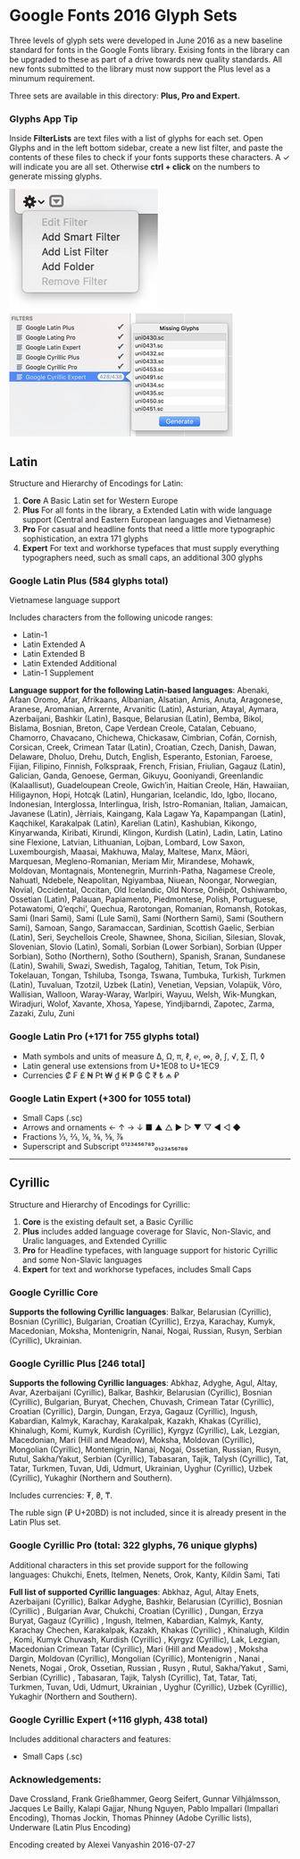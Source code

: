 
Google Fonts 2016 Glyph Sets
====================================================

Three levels of glyph sets were developed in June 2016 as a new baseline standard for fonts in the Google Fonts library. 
Exising fonts in the library can be upgraded to these as part of a drive towards new quality standards. 
All new fonts submitted to the library must now support the Plus level as a minumum requirement.

Three sets are available in this directory: **Plus, Pro and Expert.**

### Glyphs App Tip

Inside **FilterLists** are text files with a list of glyphs for each set. 
Open Glyphs and in the left bottom sidebar, create a new list filter, and paste the contents of these files to check if your fonts supports these characters. A ✓ will indicate you are all set. Otherwise **ctrl + click** on the numbers to generate missing glyphs.

![Glyphs list filter](FilterLists/list-filter.png)
![Glyphs list filter](FilterLists/list-filter-1.png) 

Latin
----------------------------------------------------


Structure and Hierarchy of Encodings for Latin:

1. **Core** A Basic Latin set for Western Europe
2. **Plus** For all fonts in the library, a Extended Latin with wide language support (Central and Eastern European languages and Vietnamese)
3. **Pro** For casual and headline fonts that need a little more typographic sophistication, an extra 171 glyphs
4. **Expert** For text and workhorse typefaces that must supply everything typographers need, such as small caps, an additional 300 glyphs

### Google Latin Plus (584 glyphs total)

Vietnamese language support

Includes characters from the following unicode ranges: 

  - Latin-1
  - Latin Extended A 
  - Latin Extended B
  - Latin Extended Additional
  - Latin-1 Supplement

**Language support for the following Latin-based languages**: Abenaki, Afaan Oromo, Afar, Afrikaans, Albanian, Alsatian, Amis, Anuta, Aragonese, Aranese, Aromanian, Arrernte, Arvanitic (Latin), Asturian, Atayal, Aymara, Azerbaijani, Bashkir (Latin), Basque, Belarusian (Latin), Bemba, Bikol, Bislama, Bosnian, Breton, Cape Verdean Creole, Catalan, Cebuano, Chamorro, Chavacano, Chichewa, Chickasaw, Cimbrian, Cofán, Cornish, Corsican, Creek, Crimean Tatar (Latin), Croatian, Czech, Danish, Dawan, Delaware, Dholuo, Drehu, Dutch, English, Esperanto, Estonian, Faroese, Fijian, Filipino, Finnish, Folkspraak, French, Frisian, Friulian, Gagauz (Latin), Galician, Ganda, Genoese, German, Gikuyu, Gooniyandi, Greenlandic (Kalaallisut), Guadeloupean Creole, Gwich’in, Haitian Creole, Hän, Hawaiian, Hiligaynon, Hopi, Hotcąk (Latin), Hungarian, Icelandic, Ido, Igbo, Ilocano, Indonesian, Interglossa, Interlingua, Irish, Istro-Romanian, Italian, Jamaican, Javanese (Latin), Jèrriais, Kaingang, Kala Lagaw Ya, Kapampangan (Latin), Kaqchikel, Karakalpak (Latin), Karelian (Latin), Kashubian, Kikongo, Kinyarwanda, Kiribati, Kirundi, Klingon, Kurdish (Latin), Ladin, Latin, Latino sine Flexione, Latvian, Lithuanian, Lojban, Lombard, Low Saxon, Luxembourgish, Maasai, Makhuwa, Malay, Maltese, Manx, Māori, Marquesan, Megleno-Romanian, Meriam Mir, Mirandese, Mohawk, Moldovan, Montagnais, Montenegrin, Murrinh-Patha, Nagamese Creole, Nahuatl, Ndebele, Neapolitan, Ngiyambaa, Niuean, Noongar, Norwegian, Novial, Occidental, Occitan, Old Icelandic, Old Norse, Onĕipŏt, Oshiwambo, Ossetian (Latin), Palauan, Papiamento, Piedmontese, Polish, Portuguese, Potawatomi, Q’eqchi’, Quechua, Rarotongan, Romanian, Romansh, Rotokas, Sami (Inari Sami), Sami (Lule Sami), Sami (Northern Sami), Sami (Southern Sami), Samoan, Sango, Saramaccan, Sardinian, Scottish Gaelic, Serbian (Latin), Seri, Seychellois Creole, Shawnee, Shona, Sicilian, Silesian, Slovak, Slovenian, Slovio (Latin), Somali, Sorbian (Lower Sorbian), Sorbian (Upper Sorbian), Sotho (Northern), Sotho (Southern), Spanish, Sranan, Sundanese (Latin), Swahili, Swazi, Swedish, Tagalog, Tahitian, Tetum, Tok Pisin, Tokelauan, Tongan, Tshiluba, Tsonga, Tswana, Tumbuka, Turkish, Turkmen (Latin), Tuvaluan, Tzotzil, Uzbek (Latin), Venetian, Vepsian, Volapük, Võro, Wallisian, Walloon, Waray-Waray, Warlpiri, Wayuu, Welsh, Wik-Mungkan, Wiradjuri, Wolof, Xavante, Xhosa, Yapese, Yindjibarndi, Zapotec, Zarma, Zazaki, Zulu, Zuni

### Google Latin Pro (+171 for 755 glyphs total)

- Math symbols and units of measure ∆, Ω, π, ℓ, ℮, ∞, ∂, ∫, √, ∑, ∏, ◊
- Latin general use extensions from U+1E08 to U+1EC9
- Currencies ₡ ₣ ₤ ₦ ₧ ₩ ₫ ₭ ₱ ₲ ₵ ₹ ₺ ₼ ₽ 

### Google Latin Expert (+300 for 1055 total)

- Small Caps (.sc)
- Arrows and ornaments ← ↑ → ↓ ■ ▲ △ ▶ ▷ ▼ ▽ ◀ ◁ ◆
- Fractions ⅓, ⅔, ⅛, ⅜, ⅝, ⅞
- Superscript and Subscript ⁰¹²³⁴⁵⁶⁷⁸⁹₀₁₂₃₄₅₆₇₈₉


* * * 

Cyrillic
----------------------------------------------------

Structure and Hierarchy of Encodings for Cyrillic:

1. **Core** is the existing default set, a Basic Cyrillic
3. **Plus** includes added language coverage for Slavic, Non-Slavic, and Uralic languages, and Extended Cyrillic
3. **Pro** for Headline typefaces, with language support for historic Cyrillic and some Non-Slavic languages
4. **Expert** for text and workhorse typefaces, includes Small Caps

### Google Cyrillic Core

**Supports the following Cyrillic languages**: Balkar, Belarusian (Cyrillic), Bosnian (Cyrillic), Bulgarian, Croatian (Cyrillic), Erzya, Karachay, Kumyk, Macedonian, Moksha, Montenigrin, Nanai, Nogai, Russian, Rusyn, Serbian (Cyrillic), Ukrainian.

### Google Cyrillic Plus [246 total]

**Supports the following Cyrillic languages**: Abkhaz, Adyghe, Agul, Altay, Avar, Azerbaijani (Cyrillic), Balkar, Bashkir, Belarusian (Cyrillic), Bosnian (Cyrillic), Bulgarian, Buryat, Chechen, Chuvash, Crimean Tatar (Cyrillic), Croatian (Cyrillic), Dargin, Dungan, Erzya, Gagauz (Cyrillic), Ingush, Kabardian, Kalmyk, Karachay, Karakalpak, Kazakh, Khakas (Cyrillic), Khinalugh, Komi, Kumyk, Kurdish (Cyrillic), Kyrgyz (Cyrillic), Lak, Lezgian, Macedonian, Mari (Hill and Meadow), Moksha, Moldovan (Cyrillic), Mongolian (Cyrillic), Montenigrin, Nanai, Nogai, Ossetian, Russian, Rusyn, Rutul, Sakha/Yakut, Serbian (Cyrillic), Tabasaran, Tajik, Talysh (Cyrillic), Tat, Tatar, Turkmen, Tuvan, Udi, Udmurt, Ukrainian, Uyghur (Cyrillic), Uzbek (Cyrillic), Yukaghir (Northern and Southern).

Includes currencies: ₮, ₴, ₸.

The ruble sign (₽ U+20BD) is not included, since it is already present in the Latin Plus set.

### Google Cyrillic Pro (total: 322 glyphs, 76 unique glyphs)


Additional characters in this set provide support for the following languages: Chukchi, Enets, Itelmen, Nenets, Orok, Kanty, Kildin Sami, Tati

**Full list of supported Cyrillic languages**: Abkhaz, Agul, Altay Enets, Azerbaijani (Cyrillic), Balkar Adyghe, Bashkir, Belarusian (Cyrillic), Bosnian (Cyrillic) , Bulgarian Avar, Chukchi, Croatian (Cyrillic) , Dungan, Erzya Buryat, Gagauz (Cyrillic) , Ingush, Itelmen, Kabardian, Kalmyk, Kanty, Karachay Chechen, Karakalpak, Kazakh, Khakas (Cyrillic) , Khinalugh, Kildin , Komi, Kumyk Chuvash, Kurdish (Cyrillic) , Kyrgyz (Cyrillic), Lak, Lezgian, Macedonian Crimean Tatar (Cyrillic), Mari (Hill and Meadow) , Moksha Dargin, Moldovan (Cyrillic), Mongolian (Cyrillic), Montenigrin , Nanai , Nenets, Nogai , Orok, Ossetian, Russian , Rusyn , Rutul, Sakha/Yakut , Sami, Serbian (Cyrillic) , Tabasaran, Tajik, Talysh (Cyrillic), Tat, Tatar, Tati, Turkmen, Tuvan, Udi, Udmurt, Ukrainian , Uyghur (Cyrillic), Uzbek (Cyrillic), Yukaghir (Northern and Southern).

### Google Cyrillic Expert (+116 glyph, 438 total)

Includes additional characters and features:

- Small Caps (.sc)


### Acknowledgements:

Dave Crossland, Frank Grießhammer, Georg Seifert, Gunnar Vilhjálmsson, Jacques Le Bailly, Kalapi Gajjar, Nhung Nguyen, Pablo Impallari (Impallari Encoding), Thomas Jockin, Thomas Phinney (Adobe Cyrillic lists), Underware (Latin Plus Encoding)

Encoding created by Alexei Vanyashin 2016-07-27
